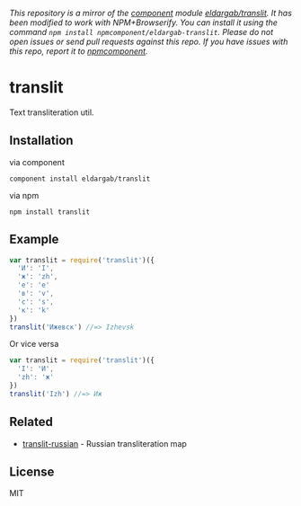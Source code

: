 *This repository is a mirror of the [component](http://component.io) module [eldargab/translit](http://github.com/eldargab/translit). It has been modified to work with NPM+Browserify. You can install it using the command `npm install npmcomponent/eldargab-translit`. Please do not open issues or send pull requests against this repo. If you have issues with this repo, report it to [npmcomponent](https://github.com/airportyh/npmcomponent).*
# translit

Text transliteration util.

## Installation

via component

```
component install eldargab/translit
```

via npm

```
npm install translit
```

## Example

```javascript
var translit = require('translit')({
  'И': 'I',
  'ж': 'zh',
  'е': 'e'
  'в': 'v',
  'c': 's',
  'к': 'k'
})
translit('Ижевск') //=> Izhevsk
```

Or vice versa

```javascript
var translit = require('translit')({
  'I': 'И',
  'zh': 'ж'
})
translit('Izh') //=> Иж
```

## Related

  * [translit-russian](https://github.com/eldargab/translit-russian) - Russian transliteration map

## License

MIT
